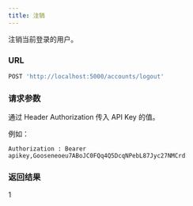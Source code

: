 ```yaml
---
title: 注销
---
```


注销当前登录的用户。

### URL

```js
POST 'http://localhost:5000/accounts/logout'
```

### 请求参数

通过 Header Authorization 传入 API Key 的值。

例如：

```shell
Authorization : Bearer apikey,Gooseneoeu7ABoJC0FQq4Q5DcqNPebL87Jyc27NMCrd
```

### 返回结果

1
